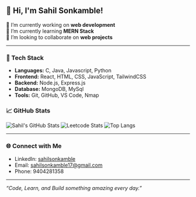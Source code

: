 ## 👋 Hi, I'm Sahil Sonkamble!

🔭 I’m currently working on **web development**  
🌱 I’m currently learning **MERN Stack**  
👯 I’m looking to collaborate on **web projects**  

---

### 🚀 Tech Stack
- **Languages:** C, Java, Javascript, Python
- **Frontend:** React, HTML, CSS, JavaScript, TailwindCSS
- **Backend:** Node.js, Express.js 
- **Database:** MongoDB, MySql
- **Tools:** Git, GitHub, VS Code, Nmap



### 📈 GitHub Stats

![Sahil's GitHub Stats](https://github-readme-stats.vercel.app/api?username=sonkamblesahil&show_icons=true&theme=radical)          ![Leetcode Stats](https://leetcard.jacoblin.cool/sahilsonkamble17)
![Top Langs](https://github-readme-stats.vercel.app/api/top-langs/?username=sonkamblesahil&layout=compact)

---

### 🌐 Connect with Me

- LinkedIn: [sahilsonkamble](www.linkedin.com/in/sonkamblesahil)
- Email: sahilsonkamble17@gmail.com
- Phone: 9404281358

---

_“Code, Learn, and Build something amazing every day.”_
